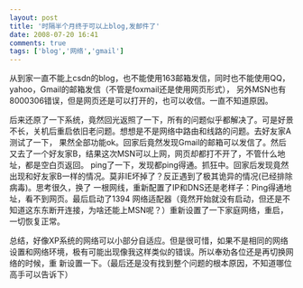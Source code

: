 ```yaml
---
layout: post
title: '时隔半个月终于可以上blog,发邮件了'
date: 2008-07-20 16:41
comments: true
tags: ['blog','网络','gmail']
---
```


从到家一直不能上csdn的blog，也不能使用163邮箱发信，同时也不能使用QQ，yahoo，Gmail的邮箱发信（不管是foxmail还是使用网页形式），
另外MSN也有8000306错误，但是网页还是可以打开的，也可以收信。一直不知道原因。

后来还原了一下系统，竟然回光返照了一下，所有的问题似乎都解决了。可是好景不长，关机后重启依旧老问题。想想是不是网络中路由和线路的问题。去好友家A测试了一下，
果然全部功能ok。回家后竟然发现Gmail的邮箱可以发信了。然后又去了一个好友家B，结果这次MSN可以上网，网页却都打不开了，不管什么地址，都是空白页返回。
ping了一下，发现都ping得通。抓狂中。回家后发现竟然出现和好友家B一样的情况。莫非IE坏掉了？反正遇到了极其诡异的情况(已经排除病毒)。思考很久，换了
一根网线，重新配置了IP和DNS还是老样子：Ping得通地址，看不到网页。最后启动了1394
网络适配器（竟然开始就没有启动，但还是不知道这东东断开连接，为啥还能上MSN呢？）重新设置了一下家庭网络，重启，一切恢复正常。

总结，好像XP系统的网络可以小部分自适应。但是很可惜，如果不是相同的网络设置和网络环境，极有可能出现像我这样类似的错误。所以奉劝各位还是再切换网络的时候，重
新设置一下。（最后还是没有找到整个问题的根本原因，不知道哪位高手可以告诉下）

